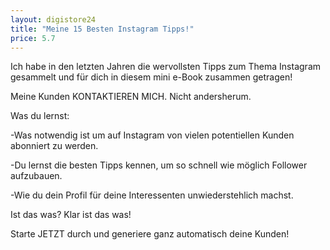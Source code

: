 ```yaml
---
layout: digistore24
title: "Meine 15 Besten Instagram Tipps!"
price: 5.7
---
```

<p>Ich habe in den letzten Jahren die wervollsten Tipps zum Thema Instagram gesammelt und f&#xFC;r dich in diesem mini e-Book zusammen getragen!</p>
<p>Meine Kunden KONTAKTIEREN MICH. Nicht andersherum.</p>
<p>Was du lernst:</p>
<p>-Was notwendig ist um auf Instagram von vielen potentiellen Kunden abonniert zu werden.</p>
<p>-Du lernst die besten Tipps kennen, um so schnell wie m&#xF6;glich Follower aufzubauen.</p>
<p>-Wie du dein Profil f&#xFC;r deine Interessenten unwiederstehlich machst.</p>
<p>Ist das was? Klar ist das was!</p>
<p>Starte JETZT durch und generiere ganz automatisch deine Kunden!</p>